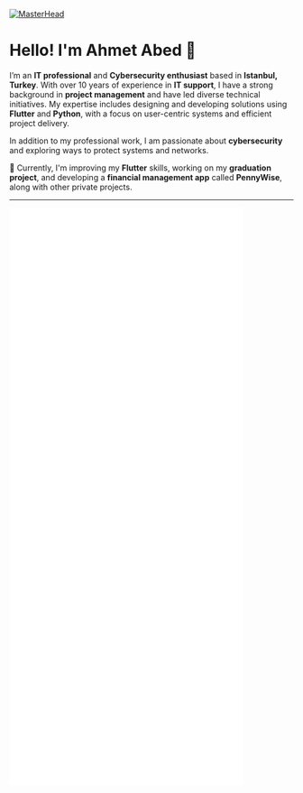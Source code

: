 [![MasterHead](https://i.imgur.com/rrnIqDe.gif)]()

# Hello! I'm Ahmet Abed 👋

I’m an **IT professional** and **Cybersecurity enthusiast** based in **Istanbul, Turkey**. With over 10 years of experience in **IT support**, I have a strong background in **project management** and have led diverse technical initiatives. My expertise includes designing and developing solutions using **Flutter** and **Python**, with a focus on user-centric systems and efficient project delivery.

In addition to my professional work, I am passionate about **cybersecurity** and exploring ways to protect systems and networks.

🌱 Currently, I'm improving my **Flutter** skills, working on my **graduation project**, and developing a **financial management app** called **PennyWise**, along with other private projects.

---

![Metrics](/github-metrics.svg)
